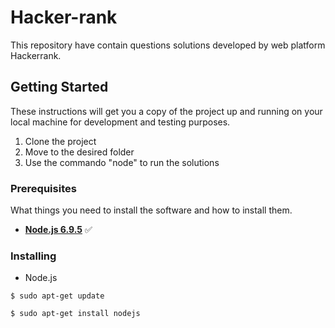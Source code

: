 # Hacker-rank

This repository have contain questions solutions developed by web platform Hackerrank.

## Getting Started

These instructions will get you a copy of the project up and running on your local machine for development and testing purposes. 

1. Clone the project
2. Move to the desired folder
3. Use the commando "node" to run the solutions

### Prerequisites

What things you need to install the software and how to install them. 

* **[Node.js 6.9.5](http://nodejs.org/en/)** :white_check_mark:

### Installing  

- Node.js 
```
$ sudo apt-get update
```
```
$ sudo apt-get install nodejs
```

